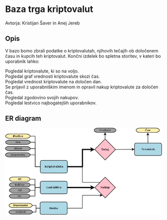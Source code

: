 # Baza trga kriptovalut
Avtorja: Kristijan Šaver in Anej Jereb

## Opis
V bazo bomo zbrali podatke o kriptovalutah, njihovih tečajih ob določenem času in kupcih teh kriptovalut. Končni izdelek bo spletna storitev, v kateri bo uporabnik lahko:

Pogledal kriptovalute, ki so na voljo.  
Pogledal graf vrednosti kriptovalute skozi čas.  
Pogledal vrednost kriptovalute na določen dan.  
Se prijavil z uporabniškim imenom in opravil nakup kriptovalute za določen čas.  
Pogledal zgodovino svojih nakupov.  
Pogledal lestvico najbogatejših uporabnikov.

## ER diagram

![ER diagram](Kriptovalute.png)
